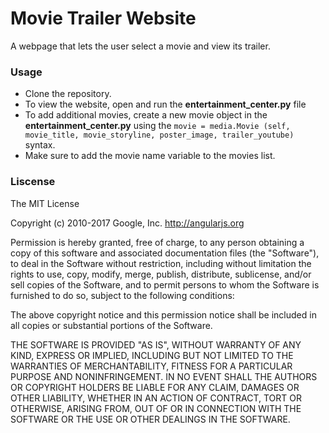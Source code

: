 # Movie Trailer Website
A webpage that lets the user select a movie and view its trailer.

### Usage 
* Clone the repository. 
* To view the website, open and run the **entertainment_center.py** file 
* To add additional movies, create a new movie object in the **entertainment_center.py** using the `movie = media.Movie (self, movie_title, movie_storyline, poster_image, trailer_youtube)` syntax. 
* Make sure to add the movie name variable to the movies list.

### Liscense 
The MIT License

Copyright (c) 2010-2017 Google, Inc. http://angularjs.org

Permission is hereby granted, free of charge, to any person obtaining a copy
of this software and associated documentation files (the "Software"), to deal
in the Software without restriction, including without limitation the rights
to use, copy, modify, merge, publish, distribute, sublicense, and/or sell
copies of the Software, and to permit persons to whom the Software is
furnished to do so, subject to the following conditions:

The above copyright notice and this permission notice shall be included in
all copies or substantial portions of the Software.

THE SOFTWARE IS PROVIDED "AS IS", WITHOUT WARRANTY OF ANY KIND, EXPRESS OR
IMPLIED, INCLUDING BUT NOT LIMITED TO THE WARRANTIES OF MERCHANTABILITY,
FITNESS FOR A PARTICULAR PURPOSE AND NONINFRINGEMENT. IN NO EVENT SHALL THE
AUTHORS OR COPYRIGHT HOLDERS BE LIABLE FOR ANY CLAIM, DAMAGES OR OTHER
LIABILITY, WHETHER IN AN ACTION OF CONTRACT, TORT OR OTHERWISE, ARISING FROM,
OUT OF OR IN CONNECTION WITH THE SOFTWARE OR THE USE OR OTHER DEALINGS IN
THE SOFTWARE.













  